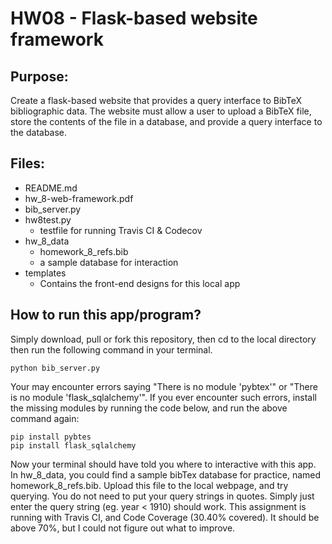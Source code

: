 # HW08 - Flask-based website framework

## Purpose:
Create a flask-based website that provides a query interface to BibTeX bibliographic data. The website must allow a user to upload a BibTeX file, store the contents of the file in a database, and provide a query interface to the database.

## Files:
* README.md
* hw_8-web-framework.pdf
* bib_server.py
* hw8test.py
  - testfile for running Travis CI & Codecov
* hw_8_data
  - homework_8_refs.bib
  - a sample database for interaction
* templates
  - Contains the front-end designs for this local app

## How to run this app/program?
Simply download, pull or fork this repository, then cd to the local directory then run the following command in your terminal.
```
python bib_server.py
```
Your may encounter errors saying "There is no module 'pybtex'" or "There is no module 'flask_sqlalchemy'". If you ever encounter such errors, install the missing modules by running the code below, and run the above command again:
```
pip install pybtes
pip install flask_sqlalchemy
```
Now your terminal should have told you where to interactive with this app. In hw_8_data, you could find a sample bibTex database for practice, named homework_8_refs.bib. Upload this file to the local webpage, and try querying. You do not need to put your query strings in quotes. Simply just enter the query string (eg. year < 1910) should work. This assignment is running with Travis CI, and Code Coverage (30.40% covered). It should be above 70%, but I could not figure out what to improve. 